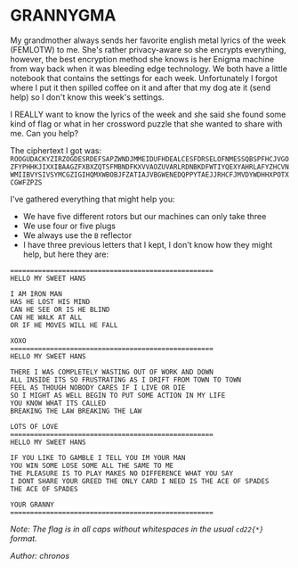 # GRANNYGMA

My grandmother always sends her favorite english metal lyrics of the week (FEMLOTW) to me. She's rather privacy-aware so she encrypts everything, however, the best encryption method she knows is her Enigma machine from way back when it was bleeding edge technology. We both have a little notebook that contains the settings for each week. Unfortunately I forgot where I put it then spilled coffee on it and after that my dog ate it (send help) so I don't know this week's settings.

I REALLY want to know the lyrics of the week and she said she found some kind of flag or what in her crossword puzzle that she wanted to share with me. Can you help?

The ciphertext I got was: `ROOGUDACKYZIRZOGDESRDEFSAPZWNDJMMEIDUFHDEALCESFDRSELOFNMESSQBSPFHCJVGOZFYPHHKJIXXIBAAGZFXBXZQTSFMBNDFKXVVAOZUVARLRDNBKDFWTIYQEXYAHRLAFYZHCVNWMIIBVYSIVSYMCGZIGIHQMXWBOBJFZATIAJVBGWENEDQPPYTAEJJRHCFJMVDYWDHHXPOTXCGWFZPZS`

I've gathered everything that might help you:
- We have five different rotors but our machines can only take three
- We use four or five plugs
- We always use the `B` reflector
- I have three previous letters that I kept, I don't know how they might help, but here they are:
```none
===================================================
HELLO MY SWEET HANS

I AM IRON MAN
HAS HE LOST HIS MIND
CAN HE SEE OR IS HE BLIND
CAN HE WALK AT ALL
OR IF HE MOVES WILL HE FALL

XOXO
===================================================
HELLO MY SWEET HANS

THERE I WAS COMPLETELY WASTING OUT OF WORK AND DOWN
ALL INSIDE ITS SO FRUSTRATING AS I DRIFT FROM TOWN TO TOWN
FEEL AS THOUGH NOBODY CARES IF I LIVE OR DIE
SO I MIGHT AS WELL BEGIN TO PUT SOME ACTION IN MY LIFE
YOU KNOW WHAT ITS CALLED
BREAKING THE LAW BREAKING THE LAW

LOTS OF LOVE
===================================================
HELLO MY SWEET HANS

IF YOU LIKE TO GAMBLE I TELL YOU IM YOUR MAN
YOU WIN SOME LOSE SOME ALL THE SAME TO ME
THE PLEASURE IS TO PLAY MAKES NO DIFFERENCE WHAT YOU SAY
I DONT SHARE YOUR GREED THE ONLY CARD I NEED IS THE ACE OF SPADES
THE ACE OF SPADES

YOUR GRANNY
===================================================
```

*Note: The flag is in all caps without whitespaces in the usual `cd22{*}` format.*

*Author: chronos*
